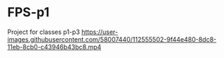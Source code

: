 # FPS-p1
 Project for classes p1-p3
https://user-images.githubusercontent.com/58007440/112555502-9f44e480-8dc8-11eb-8cb0-c43946b43bc8.mp4
